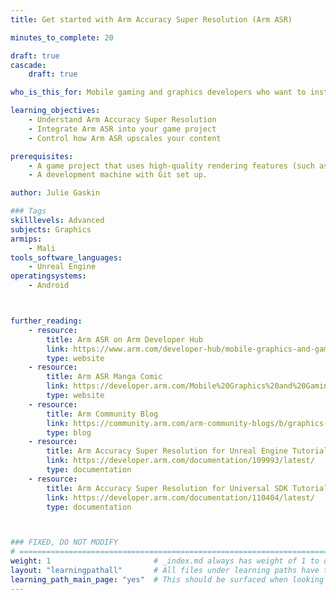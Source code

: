 ```yaml
---
title: Get started with Arm Accuracy Super Resolution (Arm ASR)

minutes_to_complete: 20

draft: true
cascade:
    draft: true

who_is_this_for: Mobile gaming and graphics developers who want to install and configure Arm Accuracy Super Resolution (ASR) in their projects, to improve performance on highly complex game content without compromising on image quality.

learning_objectives:
    - Understand Arm Accuracy Super Resolution
    - Integrate Arm ASR into your game project
    - Control how Arm ASR upscales your content

prerequisites:
    - A game project that uses high-quality rendering features (such as hardware ray tracing) that stretch the performance capabilities of everyday smartphones.
    - A development machine with Git set up.

author: Julie Gaskin

### Tags
skilllevels: Advanced
subjects: Graphics
armips:
    - Mali
tools_software_languages:
    - Unreal Engine
operatingsystems:
    - Android



further_reading:
    - resource:
        title: Arm ASR on Arm Developer Hub
        link: https://www.arm.com/developer-hub/mobile-graphics-and-gaming/accuracy-super-resolution
        type: website
    - resource:
        title: Arm ASR Manga Comic
        link: https://developer.arm.com/Mobile%20Graphics%20and%20Gaming/FeaturedContent/Mali%20Manga/FeaturedContent-MaliManga-Volume4
        type: website
    - resource:
        title: Arm Community Blog
        link: https://community.arm.com/arm-community-blogs/b/graphics-gaming-and-vr-blog/posts/introducing-arm-accuracy-super-resolution
        type: blog
    - resource:
        title: Arm Accuracy Super Resolution for Unreal Engine Tutorial
        link: https://developer.arm.com/documentation/109993/latest/
        type: documentation
    - resource:
        title: Arm Accuracy Super Resolution for Universal SDK Tutorial
        link: https://developer.arm.com/documentation/110404/latest/
        type: documentation



### FIXED, DO NOT MODIFY
# ================================================================================
weight: 1                       # _index.md always has weight of 1 to order correctly
layout: "learningpathall"       # All files under learning paths have this same wrapper
learning_path_main_page: "yes"  # This should be surfaced when looking for related content. Only set for _index.md of learning path content.
---
```

